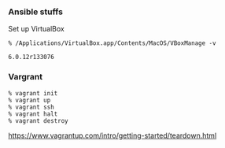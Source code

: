 ### Ansible stuffs

Set up VirtualBox

```
% /Applications/VirtualBox.app/Contents/MacOS/VBoxManage -v

6.0.12r133076
```

### Vargrant

```
% vagrant init
% vagrant up
% vagrant ssh
% vagrant halt
% vagrant destroy
```

https://www.vagrantup.com/intro/getting-started/teardown.html
